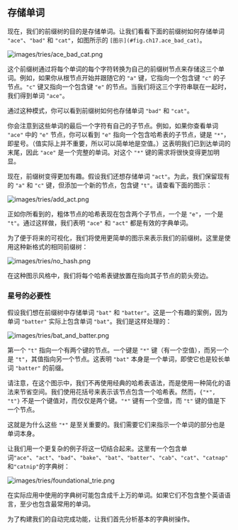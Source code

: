 ## 存储单词

现在，我们的前缀树的目的是存储单词。让我们看看下面的前缀树如何存储单词 `"ace"`、`"bad"` 和 `"cat"`，如图所示的 `[图示](#fig.ch17.ace_bad_cat)`。

![images/tries/ace_bad_cat.png](images/tries/ace_bad_cat.png)

这个前缀树通过将每个单词的每个字符转换为自己的前缀树节点来存储这三个单词。例如，如果你从根节点开始并跟随它的 `"a"` 键，它指向一个包含键 `"c"` 的子节点。`"c"` 键又指向一个包含键 `"e"` 的节点。当我们将这三个字符串联在一起时，我们得到单词 `"ace"`。

通过这种模式，你可以看到前缀树如何也存储单词 `"bad"` 和 `"cat"`。

你会注意到这些单词的最后一个字符有自己的子节点。例如，如果你查看单词 `"ace"` 中的 `"e"` 节点，你可以看到 `"e"` 指向一个包含哈希表的子节点，键是 `"*"`，即星号。（值实际上并不重要，所以可以简单地是空值。）这表明我们已到达单词的末尾，因此 `"ace"` 是一个完整的单词。对这个 `"*"` 键的需求将很快变得更加明显。

现在，前缀树变得更加有趣。假设我们还想存储单词 `"act"`。为此，我们保留现有的 `"a"` 和 `"c"` 键，但添加一个新的节点，包含键 `"t"`。请查看下面的图示：

![images/tries/add_act.png](images/tries/add_act.png)

正如你所看到的，粗体节点的哈希表现在包含两个子节点，一个是 `"e"`，一个是 `"t"`。通过这样做，我们表明 `"ace"` 和 `"act"` 都是有效的字典单词。

为了便于将来的可视化，我们将使用更简单的图示来表示我们的前缀树。这里是使用这种新格式的相同前缀树：

![images/tries/no_hash.png](images/tries/no_hash.png)

在这种图示风格中，我们将每个哈希表键放置在指向其子节点的箭头旁边。

### 星号的必要性

假设我们想在前缀树中存储单词 `"bat"` 和 `"batter"`。这是一个有趣的案例，因为单词 `"batter"` 实际上包含单词 `"bat"`。我们是这样处理的：

![images/tries/bat_and_batter.png](images/tries/bat_and_batter.png)

第一个 `"t"` 指向一个有两个键的节点。一个键是 `"*"` 键（有一个空值），而另一个是 `"t"`，其值指向另一个节点。这表明 `"bat"` 本身是一个单词，即使它也是较长单词 `"batter"` 的前缀。

请注意，在这个图示中，我们不再使用经典的哈希表语法，而是使用一种简化的语法来节省空间。我们使用花括号来表示该节点包含一个哈希表。然而，`{"*", "t"}` 不是一个键值对，而仅仅是两个键。`"*"` 键有一个空值，而 `"t"` 键的值是下一个节点。

这就是为什么这些 `"*"` 是至关重要的。我们需要它们来指示一个单词的部分也是单词本身。

让我们用一个更复杂的例子将这一切结合起来。这里有一个包含单词`"ace"`、`"act"`、`"bad"`、`"bake"`、`"bat"`、`"batter"`、`"cab"`、`"cat"`、`"catnap"`和`"catnip"`的字典树：

![`images/tries/foundational_trie.png`](images/tries/foundational_trie.png)

在实际应用中使用的字典树可能包含成千上万的单词。如果它们不包含整个英语语言，至少也包含最常用的单词。

为了构建我们的自动完成功能，让我们首先分析基本的字典树操作。
